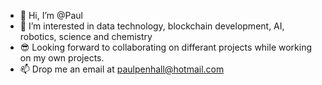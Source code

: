 - 👋 Hi, I’m @Paul
- 🤖 I’m interested in data technology, blockchain development, AI, robotics, science and chemistry 
- 😎 Looking forward to collaborating on differant projects while working on my own projects.
- 📫 Drop me an email at paulpenhall@hotmail.com 
